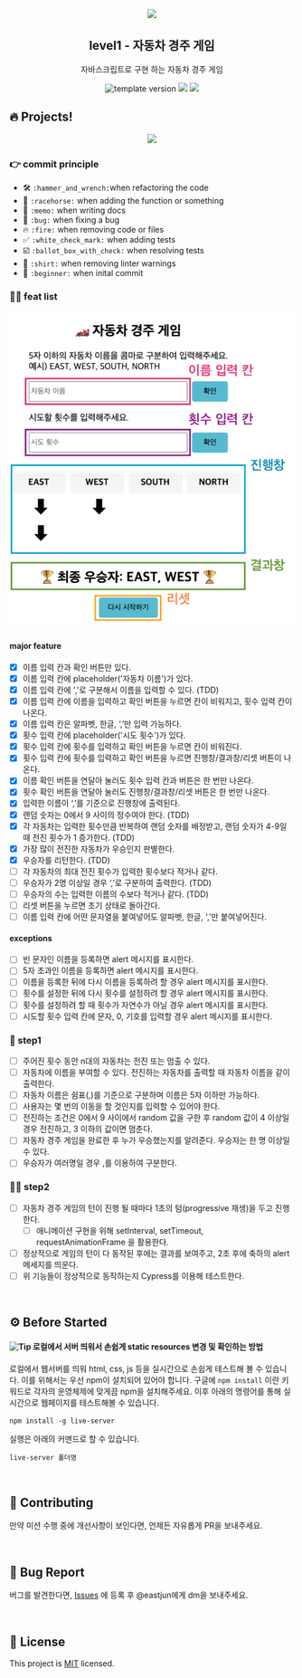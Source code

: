 <p align="middle" >
  <img width="200px;" src="https://user-images.githubusercontent.com/50367798/106415730-2645a280-6493-11eb-876c-ef7172652261.png"/>
</p>
<h2 align="middle">level1 - 자동차 경주 게임</h2>
<p align="middle">자바스크립트로 구현 하는 자동차 경주 게임</p>
<p align="middle">
<img src="https://img.shields.io/badge/version-1.0.0-blue?style=flat-square" alt="template version"/>
<img src="https://img.shields.io/badge/language-html-blue.svg?style=flat-square"/>
<a href="https://github.com/daybrush/moveable/blob/master/LICENSE" target="_blank">
  <img src="https://img.shields.io/github/license/daybrush/moveable.svg?style=flat-square&label=license&color=08CE5D"/>
  </a>
</p>

## 🔥 Projects!

<p align="middle">
  <img width="400" src="https://techcourse-storage.s3.ap-northeast-2.amazonaws.com/7c76e809d82a4a3aa0fd78a86be25427">
</p>

### :point_right: commit principle

- :hammer_and_wrench: `:hammer_and_wrench:`when refactoring the code
- :racehorse: `:racehorse:` when adding the function or something
- :memo: `:memo:` when writing docs
- :bug: `:bug:` when fixing a bug
- :fire: `:fire:` when removing code or files
- :white_check_mark: `:white_check_mark:` when adding tests
- :ballot_box_with_check: `:ballot_box_with_check:` when resolving tests
- :shirt: `:shirt:` when removing linter warnings
- :beginner: `:beginner:` when inital commit

### :technologist: feat list

![자동차경주게임](./src/image/carGameImage.png)

#### major feature

- [x] 이름 입력 칸과 확인 버튼만 있다.
- [x] 이름 입력 칸에 placeholder('자동차 이름')가 있다.
- [x] 이름 입력 칸에 ','로 구분해서 이름을 입력할 수 있다. (TDD)
- [x] 이름 입력 칸에 이름을 입력하고 확인 버튼을 누르면 칸이 비워지고, 횟수 입력 칸이 나온다.
- [x] 이름 입력 칸은 알파벳, 한글, ‘,’만 입력 가능하다.
- [x] 횟수 입력 칸에 placeholder('시도 횟수')가 있다.
- [x] 횟수 입력 칸에 횟수를 입력하고 확인 버튼을 누르면 칸이 비워진다.
- [x] 횟수 입력 칸에 횟수를 입력하고 확인 버튼을 누르면 진행창/결과창/리셋 버튼이 나온다.
- [x] 이름 확인 버튼을 연달아 눌러도 횟수 입력 칸과 버튼은 한 번만 나온다.
- [x] 횟수 확인 버튼을 연달아 눌러도 진행창/결과창/리셋 버튼은 한 번만 나온다.
- [x] 입력한 이름이 ‘,’를 기준으로 진행창에 출력된다.
- [x] 랜덤 숫자는 0에서 9 사이의 정수여야 한다. (TDD)
- [x] 각 자동차는 입력한 횟수만큼 반복하여 랜덤 숫자를 배정받고, 랜덤 숫자가 4-9일 때 전진 횟수가 1 증가한다. (TDD)
- [x] 가장 많이 전진한 자동차가 우승인지 판별한다.
- [x] 우승자를 리턴한다. (TDD)
- [ ] 각 자동차의 최대 전진 횟수가 입력한 횟수보다 적거나 같다.
- [ ] 우승자가 2명 이상일 경우 ‘,’로 구분하여 출력한다. (TDD)
- [ ] 우승자의 수는 입력한 이름의 수보다 적거나 같다. (TDD)
- [ ] 리셋 버튼을 누르면 초기 상태로 돌아간다.
- [ ] 이름 입력 칸에 어떤 문자열을 붙여넣어도 알파벳, 한글, ','만 붙여넣어진다.

#### exceptions

- [ ] 빈 문자인 이름을 등록하면 alert 메시지를 표시한다.
- [ ] 5자 초과인 이름을 등록하면 alert 메시지를 표시한다.
- [ ] 이름을 등록한 뒤에 다시 이름을 등록하려 할 경우 alert 메시지를 표시한다.
- [ ] 횟수를 설정한 뒤에 다시 횟수를 설정하려 할 경우 alert 메시지를 표시한다.
- [ ] 횟수를 설정하려 할 때 횟수가 자연수가 아닐 경우 alert 메시지를 표시한다.
- [ ] 시도할 횟수 입력 칸에 문자, 0, 기호를 입력할 경우 alert 메시지를 표시한다.

### 🎯 step1

- [ ] 주어진 횟수 동안 n대의 자동차는 전진 또는 멈출 수 있다.
- [ ] 자동차에 이름을 부여할 수 있다. 전진하는 자동차를 출력할 때 자동차 이름을 같이 출력한다.
- [ ] 자동차 이름은 쉼표(,)를 기준으로 구분하며 이름은 5자 이하만 가능하다.
- [ ] 사용자는 몇 번의 이동을 할 것인지를 입력할 수 있어야 한다.
- [ ] 전진하는 조건은 0에서 9 사이에서 random 값을 구한 후 random 값이 4 이상일 경우 전진하고, 3 이하의 값이면 멈춘다.
- [ ] 자동차 경주 게임을 완료한 후 누가 우승했는지를 알려준다. 우승자는 한 명 이상일 수 있다.
- [ ] 우승자가 여러명일 경우 ,를 이용하여 구분한다.

### 🎯🎯 step2

- [ ] 자동차 경주 게임의 턴이 진행 될 때마다 1초의 텀(progressive 재생)을 두고 진행한다.
  - [ ] 애니메이션 구현을 위해 setInterval, setTimeout, requestAnimationFrame 을 활용한다.
- [ ] 정상적으로 게임의 턴이 다 동작된 후에는 결과를 보여주고, 2초 후에 축하의 alert 메세지를 띄운다.
- [ ] 위 기능들이 정상적으로 동작하는지 Cypress를 이용해 테스트한다.

<br>

## ⚙️ Before Started

#### <img alt="Tip" src="https://img.shields.io/static/v1.svg?label=&message=Tip&style=flat-square&color=673ab8"> 로컬에서 서버 띄워서 손쉽게 static resources 변경 및 확인하는 방법

로컬에서 웹서버를 띄워 html, css, js 등을 실시간으로 손쉽게 테스트해 볼 수 있습니다. 이를 위해서는 우선 npm이 설치되어 있어야 합니다. 구글에 `npm install` 이란 키워드로 각자의 운영체제에 맞게끔 npm을 설치해주세요. 이후 아래의 명령어를 통해 실시간으로 웹페이지를 테스트해볼 수 있습니다.

```
npm install -g live-server
```

실행은 아래의 커맨드로 할 수 있습니다.

```
live-server 폴더명
```

<br>

## 👏 Contributing

만약 미션 수행 중에 개선사항이 보인다면, 언제든 자유롭게 PR을 보내주세요.

<br>

## 🐞 Bug Report

버그를 발견한다면, [Issues](https://github.com/woowacourse/javascript-racingcar/issues) 에 등록 후 @eastjun에게 dm을 보내주세요.

<br>

## 📝 License

This project is [MIT](https://github.com/woowacourse/javascript-racingcar/blob/main/LICENSE) licensed.
